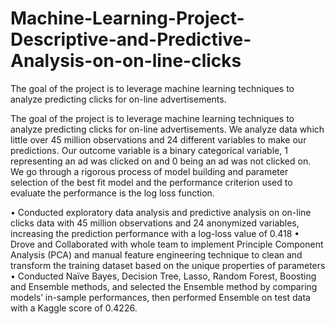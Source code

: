 # Machine-Learning-Project-Descriptive-and-Predictive-Analysis-on-on-line-clicks
The goal of the project is to leverage machine learning techniques to analyze predicting clicks for on-line advertisements.

The goal of the project is to leverage machine learning techniques to analyze predicting clicks for on-line advertisements. We analyze data which little over 45 million observations and 24 different variables to make our predictions. Our outcome variable is a binary categorical variable, 1 representing an ad was clicked on and 0 being an ad was not clicked on. We go through a rigorous process of model building and parameter selection of the best fit model and the performance criterion used to evaluate the performance is the log loss function.


• Conducted exploratory data analysis and predictive analysis on on-line clicks data with 45 million observations and 24 anonymized variables, increasing the prediction performance with a log-loss value of 0.418
• Drove and Collaborated with whole team to implement Principle Component Analysis (PCA) and manual feature engineering technique to clean and transform the training dataset based on the unique properties of parameters
• Conducted Naïve Bayes, Decision Tree, Lasso, Random Forest, Boosting and Ensemble methods, and selected the Ensemble method by comparing models’ in-sample performances, then performed Ensemble on test data with a Kaggle score of 0.4226.
